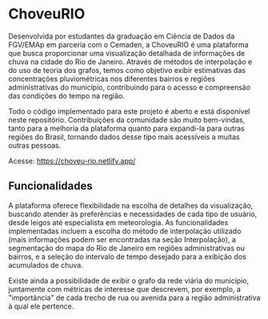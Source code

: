 # ChoveuRIO

Desenvolvida por estudantes da graduação em Ciência de Dados da FGV/EMAp em parceria com o Cemaden, a ChoveuRIO é uma plataforma que busca proporcionar uma visualização detalhada de informações de chuva na cidade do Rio de Janeiro. Através de métodos de interpolação e do uso de teoria dos grafos, temos como objetivo exibir estimativas das concentrações pluviométricas nos diferentes bairros e regiões administrativas do município, contribuindo para o acesso e compreensão das condições do tempo na região.

Todo o código implementado para este projeto é aberto e está disponível neste repositório. Contribuições da comunidade são muito bem-vindas, tanto para a melhoria da plataforma quanto para expandi-la para outras regiões do Brasil, tornando dados desse tipo mais acessíveis a muitas outras pessoas.

Acesse: https://choveu-rio.netlify.app/

## Funcionalidades

A plataforma oferece flexibilidade na escolha de detalhes da visualização, buscando atender às preferências e necessidades de cada tipo de usuário, desde leigos até especialista em meteorologia. As funcionalidades implementadas incluem a escolha do método de interpolação utilizado (mais informações podem ser encontradas na seção Interpolação), a segmentação do mapa do Rio de Janeiro em regiões administrativas ou bairros, e a seleção do intervalo de tempo desejado para a exibição dos acumulados de chuva.

Existe ainda a possibilidade de exibir o grafo da rede viária do município, juntamente com métricas de interesse que descrevem, por exemplo, a "importância" de cada trecho de rua ou avenida para a região administrativa à qual ele pertence.
